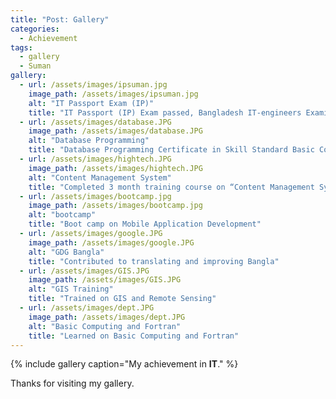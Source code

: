 ```yaml
---
title: "Post: Gallery"
categories:
  - Achievement
tags:
  - gallery
  - Suman
gallery:
  - url: /assets/images/ipsuman.jpg
    image_path: /assets/images/ipsuman.jpg
    alt: "IT Passport Exam (IP)"
    title: "IT Passport (IP) Exam passed, Bangladesh IT-engineers Examination Center (BD-ITEC)"
  - url: /assets/images/database.JPG
    image_path: /assets/images/database.JPG
    alt: "Database Programming"
    title: "Database Programming Certificate in Skill Standard Basic Course Examination"
  - url: /assets/images/hightech.JPG
    image_path: /assets/images/hightech.JPG
    alt: "Content Management System"
    title: "Completed 3 month training course on “Content Management System with Wordpress” "
  - url: /assets/images/bootcamp.jpg
    image_path: /assets/images/bootcamp.jpg
    alt: "bootcamp"
    title: "Boot camp on Mobile Application Development"
  - url: /assets/images/google.JPG
    image_path: /assets/images/google.JPG
    alt: "GDG Bangla"
    title: "Contributed to translating and improving Bangla"
  - url: /assets/images/GIS.JPG
    image_path: /assets/images/GIS.JPG
    alt: "GIS Training"
    title: "Trained on GIS and Remote Sensing"
  - url: /assets/images/dept.JPG
    image_path: /assets/images/dept.JPG
    alt: "Basic Computing and Fortran"
    title: "Learned on Basic Computing and Fortran"
---
```

{% include gallery caption="My achievement in **IT**." %}

Thanks for visiting my gallery. 